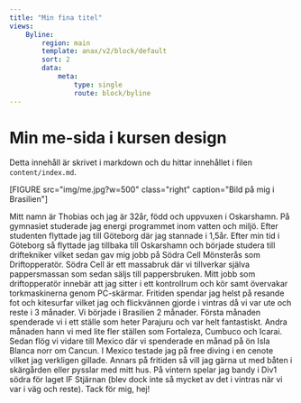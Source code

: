 ```yaml
---
title: "Min fina titel"
views:
    Byline:
        region: main
        template: anax/v2/block/default
        sort: 2
        data:
            meta:
                type: single
                route: block/byline
---
```

Min me-sida i kursen design
=========================

Detta innehåll är skrivet i markdown och du hittar innehållet i filen `content/index.md`.

[FIGURE src="img/me.jpg?w=500" class="right" caption="Bild på mig i Brasilien"]

Mitt namn är Thobias och jag är 32år, född och uppvuxen i Oskarshamn. På gymnasiet studerade jag energi programmet inom vatten och miljö. Efter studenten flyttade jag till Göteborg där jag stannade i 1,5år. Efter min tid i Göteborg så flyttade jag tillbaka till Oskarshamn och började studera till driftekniker vilket sedan gav mig jobb på Södra Cell Mönsterås som Driftopperatör. Södra Cell är ett massabruk där vi tillverkar själva pappersmassan som sedan säljs till pappersbruken. Mitt jobb som driftopperatör innebär att jag sitter i ett kontrollrum och kör samt övervakar torkmaskinerna genom PC-skärmar. Fritiden spendar jag helst på resande fot och kitesurfar vilket jag och flickvännen gjorde i vintras då vi var ute och reste i 3 månader. Vi började i Brasilien 2 månader. Första månaden spenderade vi i ett ställe som heter Parajuru och var helt fantastiskt. Andra månaden hann vi med lite fler ställen som Fortaleza, Cumbuco och Icarai. Sedan flög vi vidare till Mexico där vi spenderade en månad på ön Isla Blanca norr om Cancun. I Mexico testade jag på free diving i en cenote vilket jag verkligen gillade. Annars på fritiden så vill jag gärna ut med båten i skärgården eller pysslar med mitt hus. På vintern spelar jag bandy i Div1 södra för laget IF Stjärnan (blev dock inte så mycket av det i vintras när vi var i väg och reste). Tack för mig, hej!
